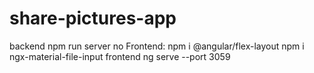 # share-pictures-app
backend npm run server
no Frontend:
npm i @angular/flex-layout
npm i ngx-material-file-input
frontend ng serve --port 3059